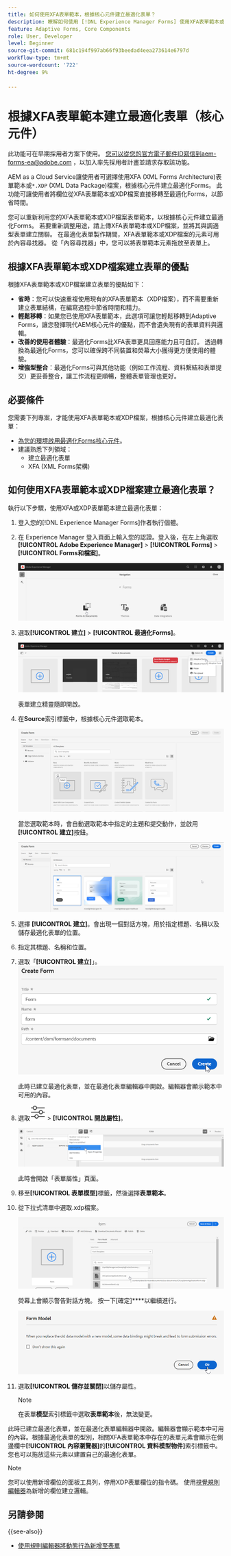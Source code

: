```yaml
---
title: 如何使用XFA表單範本，根據核心元件建立最適化表單？
description: 瞭解如何使用 [!DNL Experience Manager Forms] 使用XFA表單範本或XDP檔案來建立最適化表單。
feature: Adaptive Forms, Core Components
role: User, Developer
level: Beginner
source-git-commit: 681c194f997ab66f93beedad4eea273614e6797d
workflow-type: tm+mt
source-wordcount: '722'
ht-degree: 9%

---
```



# 根據XFA表單範本建立最適化表單（核心元件）

<span class="preview">此功能可在早期採用者方案下使用。 您可以從您的官方電子郵件ID寫信到aem-forms-ea@adobe.com ，以加入率先採用者計畫並請求存取該功能。</span>

AEM as a Cloud Service讓使用者可選擇使用XFA (XML Forms Architecture)表單範本或`*.XDP` (XML Data Package)檔案，根據核心元件建立最適化Forms。 此功能可讓使用者將欄位從XFA表單範本或XDP檔案直接移轉至最適化Forms，以節省時間。

您可以重新利用您的XFA表單範本或XDP檔案表單範本，以根據核心元件建立最適化Forms。 若要重新調整用途，請上傳XFA表單範本或XDP檔案，並將其與調適型表單建立關聯。 在最適化表單製作期間，XFA表單範本或XDP檔案的元素可用於內容尋找器。 從「內容尋找器」中，您可以將表單範本元素拖放至表單上。

## 根據XFA表單範本或XDP檔案建立表單的優點

根據XFA表單範本或XDP檔案建立表單的優點如下：

* **省時**：您可以快速重複使用現有的XFA表單範本（XDP檔案），而不需要重新建立表單結構，在編寫過程中節省時間和精力。
* **輕鬆移轉**：如果您已使用XFA表單範本，此選項可讓您輕鬆移轉到Adaptive Forms，讓您發揮現代AEM核心元件的優點，而不會遺失現有的表單資料與邏輯。
* **改善的使用者體驗**：最適化Forms比XFA表單更具回應能力且可自訂。 透過轉換為最適化Forms，您可以確保跨不同裝置和熒幕大小獲得更方便使用的體驗。
* **增強型整合**：最適化Forms可與其他功能（例如工作流程、資料繫結和表單提交）更妥善整合，讓工作流程更順暢，整體表單管理也更好。

## 必要條件

您需要下列專案，才能使用XFA表單範本或XDP檔案，根據核心元件建立最適化表單：

* [為您的環境啟用最適化Forms核心元件](enable-adaptive-forms-core-components.md)。
* 建議熟悉下列領域：
   * 建立最適化表單
   * XFA (XML Forms架構)

## 如何使用XFA表單範本或XDP檔案建立最適化表單？

執行以下步驟，使用XFA或XDP表單範本建立最適化表單：

1. 登入您的[!DNL Experience Manager Forms]作者執行個體。
1. 在 Experience Manager 登入頁面上輸入您的認證。登入後，在左上角選取&#x200B;**[!UICONTROL Adobe Experience Manager]** > **[!UICONTROL Forms]** > **[!UICONTROL Forms和檔案]**。

   ![Forms和檔案](/help/forms/assets/create-fdm.png)

1. 選取&#x200B;**[!UICONTROL 建立]** > **[!UICONTROL 最適化Forms]**。

   ![建立最適化表單](/help/forms/assets/create-af.png)

   表單建立精靈隨即開啟。
1. 在&#x200B;**Source**&#x200B;索引標籤中，根據核心元件選取範本。

   ![選取範本](/help/forms/assets/select-template.png)

   當您選取範本時，會自動選取範本中指定的主題和提交動作，並啟用&#x200B;**[!UICONTROL 建立]**&#x200B;按鈕。

   ![選取主題](/help/forms/assets/select-form-theme.png)

1. 選擇 **[!UICONTROL 建立]**。會出現一個對話方塊，用於指定標題、名稱以及儲存最適化表單的位置。
1. 指定其標題、名稱和位置。
1. 選取「**[!UICONTROL 建立]**」。
   ![提供名稱和標題](/help/forms/assets/create-form.png)

   此時已建立最適化表單，並在最適化表單編輯器中開啟。編輯器會顯示範本中可用的內容。
1. 選取![頁面資訊](/help/forms/assets/Smock_Properties_18_N.svg) > **[!UICONTROL 開啟屬性]**。

   ![開啟屬性](/help/forms/assets/form-properties.png)

   此時會開啟「表單屬性」頁面。
1. 移至&#x200B;**[!UICONTROL 表單模型]**&#x200B;標籤，然後選擇&#x200B;**表單範本**。
1. 從下拉式清單中選取.xdp檔案。

   ![選取XDP檔案](/help/forms/assets/select-xdp-file.png)

   熒幕上會顯示警告對話方塊。 按一下[確定]****&#x200B;以繼續進行。

   ![警告對話方塊](/help/forms/assets/fdm-warning.png)

1. 選取&#x200B;**[!UICONTROL 儲存並關閉]**&#x200B;以儲存屬性。

   >[!NOTE]
   >
   > 在表單&#x200B;**模型**&#x200B;索引標籤中選取&#x200B;**表單範本**&#x200B;後，無法變更。


此時已建立最適化表單，並在最適化表單編輯器中開啟。編輯器會顯示範本中可用的內容。根據最適化表單的型別，相關XFA表單範本中存在的表單元素會顯示在側邊欄中&#x200B;**[!UICONTROL 內容瀏覽器]**&#x200B;的&#x200B;**[!UICONTROL 資料模型物件]**&#x200B;索引標籤中。 您也可以拖放這些元素以建置自己的最適化表單。

>[!NOTE]
>
> 您可以使用新增欄位的面板工具列，停用XDP表單欄位的指令碼。 使用[視覺規則編輯器](/help/forms/rule-editor-core-components.md)為新增的欄位建立邏輯。

## 另請參閱

{{see-also}}
* [使用規則編輯器將動態行為新增至表單](/help/forms/rule-editor-core-components.md)